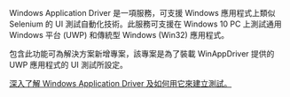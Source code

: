 ﻿Windows Application Driver 是一項服務，可支援 Windows 應用程式上類似 Selenium 的 UI 測試自動化技術。此服務可支援在 Windows 10 PC 上測試通用 Windows 平台 (UWP) 和傳統型 Windows (Win32) 應用程式。

包含此功能可為解決方案新增專案，該專案是為了裝載 WinAppDriver 提供的 UWP 應用程式的 UI 測試所設定。

[深入了解 Windows Application Driver 及如何用它來建立測試。](https://github.com/Microsoft/WinAppDriver)
